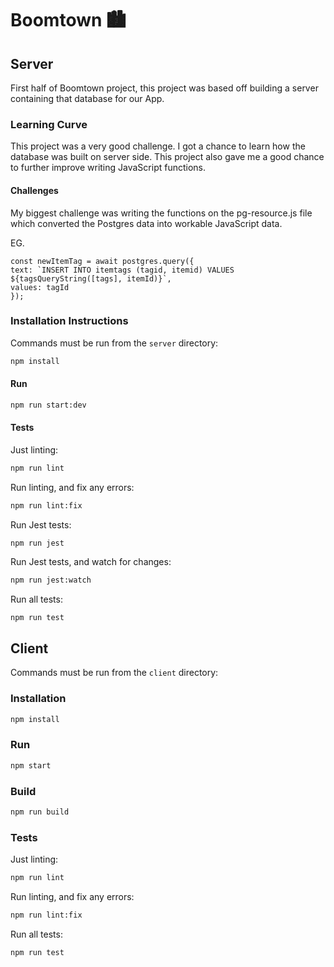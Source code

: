 # Boomtown 🏙

## Server

First half of Boomtown project, this project was based off building a server containing that database for our App.

### Learning Curve

This project was a very good challenge. I got a chance to learn how the database was built on server side. This project also gave me a good chance to further improve writing JavaScript functions.

#### Challenges

My biggest challenge was writing the functions on the pg-resource.js file which converted the Postgres data into workable JavaScript data.

EG.

```
const newItemTag = await postgres.query({
text: `INSERT INTO itemtags (tagid, itemid) VALUES ${tagsQueryString([tags], itemId)}`,
values: tagId
});
```

### Installation Instructions

Commands must be run from the `server` directory:

```bash
npm install
```

#### Run

```bash
npm run start:dev
```

#### Tests

Just linting:

```bash
npm run lint
```

Run linting, and fix any errors:

```bash
npm run lint:fix
```

Run Jest tests:

```
npm run jest
```

Run Jest tests, and watch for changes:

```bash
npm run jest:watch
```

Run all tests:

```bash
npm run test
```

## Client

Commands must be run from the `client` directory:

### Installation

```bash
npm install
```

### Run

```bash
npm start
```

### Build

```bash
npm run build
```

### Tests

Just linting:

```bash
npm run lint
```

Run linting, and fix any errors:

```bash
npm run lint:fix
```

Run all tests:

```bash
npm run test
```
